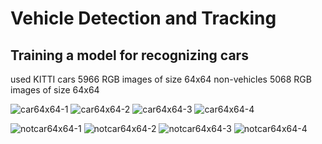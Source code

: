 # Vehicle Detection and Tracking





## Training a model for recognizing cars

used KITTI cars 5966 RGB images of size 64x64
non-vehicles 5068 RGB images of size 64x64

![car64x64-1](https://cloud.githubusercontent.com/assets/23193240/22543697/0a763e38-e932-11e6-859e-6767d16b2a6f.jpg)
![car64x64-2](https://cloud.githubusercontent.com/assets/23193240/22543698/0a8d830e-e932-11e6-9c46-fb242c1301d0.jpg)
![car64x64-3](https://cloud.githubusercontent.com/assets/23193240/22543699/0a94c9de-e932-11e6-819e-be601985963d.jpg)
![car64x64-4](https://cloud.githubusercontent.com/assets/23193240/22543700/0a959c74-e932-11e6-950f-0139c10eb307.jpg)

![notcar64x64-1](https://cloud.githubusercontent.com/assets/23193240/22543711/133bc4fc-e932-11e6-93e6-50b527f17432.jpg)
![notcar64x64-2](https://cloud.githubusercontent.com/assets/23193240/22543713/133f3f2e-e932-11e6-8b7e-887529ea55e3.jpg)
![notcar64x64-3](https://cloud.githubusercontent.com/assets/23193240/22543712/133db17c-e932-11e6-8737-c0a4c630509f.jpg)
![notcar64x64-4](https://cloud.githubusercontent.com/assets/23193240/22543714/133f54aa-e932-11e6-8dd0-370e2d227a79.jpg)

